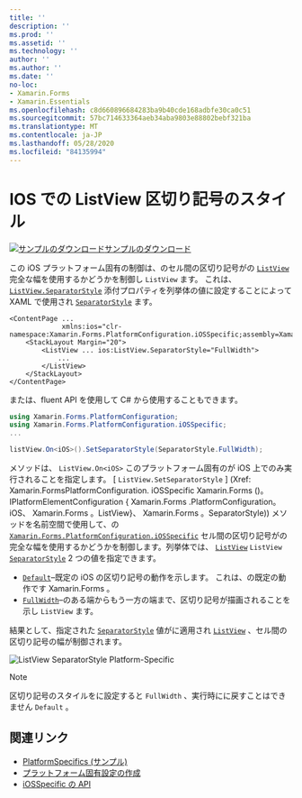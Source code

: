 ```yaml
---
title: ''
description: ''
ms.prod: ''
ms.assetid: ''
ms.technology: ''
author: ''
ms.author: ''
ms.date: ''
no-loc:
- Xamarin.Forms
- Xamarin.Essentials
ms.openlocfilehash: c8d660896684283ba9b40cde168adbfe30ca0c51
ms.sourcegitcommit: 57bc714633364aeb34aba9803e88802bebf321ba
ms.translationtype: MT
ms.contentlocale: ja-JP
ms.lasthandoff: 05/28/2020
ms.locfileid: "84135994"
---
```

# <a name="listview-separator-style-on-ios"></a>IOS での ListView 区切り記号のスタイル

[![サンプルのダウンロード](~/media/shared/download.png)サンプルのダウンロード](https://docs.microsoft.com/samples/xamarin/xamarin-forms-samples/userinterface-platformspecifics)

この iOS プラットフォーム固有の制御は、のセル間の区切り記号がの [`ListView`](xref:Xamarin.Forms.ListView) 完全な幅を使用するかどうかを制御し `ListView` ます。 これは、 [`ListView.SeparatorStyle`](xref:Xamarin.Forms.PlatformConfiguration.iOSSpecific.ListView.SeparatorStyleProperty) 添付プロパティを列挙体の値に設定することによって XAML で使用され [`SeparatorStyle`](xref:Xamarin.Forms.PlatformConfiguration.iOSSpecific.SeparatorStyle) ます。

```xaml
<ContentPage ...
             xmlns:ios="clr-namespace:Xamarin.Forms.PlatformConfiguration.iOSSpecific;assembly=Xamarin.Forms.Core">
    <StackLayout Margin="20">
        <ListView ... ios:ListView.SeparatorStyle="FullWidth">
            ...
        </ListView>
    </StackLayout>
</ContentPage>
```

または、fluent API を使用して C# から使用することもできます。

```csharp
using Xamarin.Forms.PlatformConfiguration;
using Xamarin.Forms.PlatformConfiguration.iOSSpecific;
...

listView.On<iOS>().SetSeparatorStyle(SeparatorStyle.FullWidth);
```

メソッドは、 `ListView.On<iOS>` このプラットフォーム固有のが iOS 上でのみ実行されることを指定します。 [ `ListView.SetSeparatorStyle` ] (Xref: Xamarin.FormsPlatformConfiguration. iOSSpecific Xamarin.Forms ()。IPlatformElementConfiguration { Xamarin.Forms .PlatformConfiguration。 iOS、 Xamarin.Forms 。ListView}、 Xamarin.Forms 。SeparatorStyle)) メソッドを名前空間で使用して、の [`Xamarin.Forms.PlatformConfiguration.iOSSpecific`](xref:Xamarin.Forms.PlatformConfiguration.iOSSpecific) セル間の区切り記号がの完全な幅を使用するかどうかを制御します。列挙体では、 [`ListView`](xref:Xamarin.Forms.ListView) `ListView` [`SeparatorStyle`](xref:Xamarin.Forms.PlatformConfiguration.iOSSpecific.SeparatorStyle) 2 つの値を指定できます。

- [`Default`](xref:Xamarin.Forms.PlatformConfiguration.iOSSpecific.SeparatorStyle.Default)–既定の iOS の区切り記号の動作を示します。 これは、の既定の動作です Xamarin.Forms 。
- [`FullWidth`](xref:Xamarin.Forms.PlatformConfiguration.iOSSpecific.SeparatorStyle.FullWidth)–のある端からもう一方の端まで、区切り記号が描画されることを示し `ListView` ます。

結果として、指定された [`SeparatorStyle`](xref:Xamarin.Forms.PlatformConfiguration.iOSSpecific.SeparatorStyle) 値がに適用され [`ListView`](xref:Xamarin.Forms.ListView) 、セル間の区切り記号の幅が制御されます。

![](listview-separator-style-images/listview-separatorstyle.png "ListView SeparatorStyle Platform-Specific")

> [!NOTE]
> 区切り記号のスタイルをに設定すると `FullWidth` 、実行時にに戻すことはできません `Default` 。

## <a name="related-links"></a>関連リンク

- [PlatformSpecifics (サンプル)](https://docs.microsoft.com/samples/xamarin/xamarin-forms-samples/userinterface-platformspecifics)
- [プラットフォーム固有設定の作成](~/xamarin-forms/platform/platform-specifics/index.md#creating-platform-specifics)
- [iOSSpecific の API](xref:Xamarin.Forms.PlatformConfiguration.iOSSpecific)
